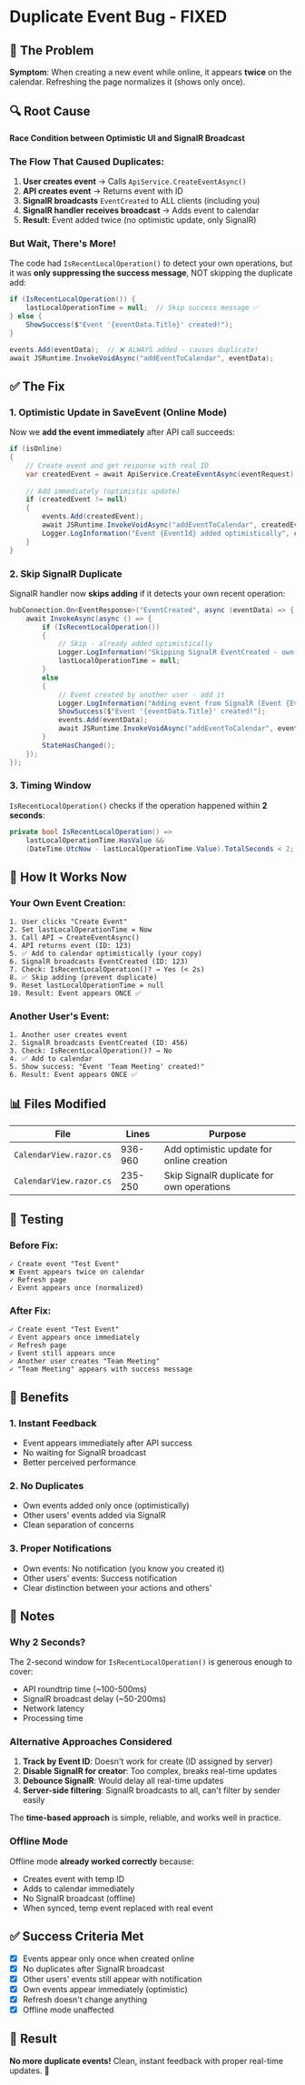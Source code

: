 # Duplicate Event Bug - FIXED

## 🐛 The Problem

**Symptom**: When creating a new event while online, it appears **twice** on the calendar. Refreshing the page normalizes it (shows only once).

## 🔍 Root Cause

**Race Condition between Optimistic UI and SignalR Broadcast**

### The Flow That Caused Duplicates:

1. **User creates event** → Calls `ApiService.CreateEventAsync()`
2. **API creates event** → Returns event with ID
3. **SignalR broadcasts** `EventCreated` to ALL clients (including you)
4. **SignalR handler receives broadcast** → Adds event to calendar
5. **Result**: Event added twice (no optimistic update, only SignalR)

### But Wait, There's More!

The code had `IsRecentLocalOperation()` to detect your own operations, but it was **only suppressing the success message**, NOT skipping the duplicate add:

```csharp
if (IsRecentLocalOperation()) {
    lastLocalOperationTime = null;  // Skip success message ✅
} else {
    ShowSuccess($"Event '{eventData.Title}' created!");
}

events.Add(eventData);  // ❌ ALWAYS added - causes duplicate!
await JSRuntime.InvokeVoidAsync("addEventToCalendar", eventData);
```

## ✅ The Fix

### 1. **Optimistic Update in SaveEvent** (Online Mode)

Now we **add the event immediately** after API call succeeds:

```csharp
if (isOnline)
{
    // Create event and get response with real ID
    var createdEvent = await ApiService.CreateEventAsync(eventRequest);
    
    // Add immediately (optimistic update)
    if (createdEvent != null)
    {
        events.Add(createdEvent);
        await JSRuntime.InvokeVoidAsync("addEventToCalendar", createdEvent);
        Logger.LogInformation("Event {EventId} added optimistically", createdEvent.Id);
    }
}
```

### 2. **Skip SignalR Duplicate**

SignalR handler now **skips adding** if it detects your own recent operation:

```csharp
hubConnection.On<EventResponse>("EventCreated", async (eventData) => {
    await InvokeAsync(async () => {
        if (IsRecentLocalOperation())
        {
            // Skip - already added optimistically
            Logger.LogInformation("Skipping SignalR EventCreated - own operation (Event {EventId})", eventData.Id);
            lastLocalOperationTime = null;
        }
        else
        {
            // Event created by another user - add it
            Logger.LogInformation("Adding event from SignalR (Event {EventId})", eventData.Id);
            ShowSuccess($"Event '{eventData.Title}' created!");
            events.Add(eventData);
            await JSRuntime.InvokeVoidAsync("addEventToCalendar", eventData);
        }
        StateHasChanged();
    });
});
```

### 3. **Timing Window**

`IsRecentLocalOperation()` checks if the operation happened within **2 seconds**:

```csharp
private bool IsRecentLocalOperation() => 
    lastLocalOperationTime.HasValue && 
    (DateTime.UtcNow - lastLocalOperationTime.Value).TotalSeconds < 2;
```

## 🔄 How It Works Now

### Your Own Event Creation:
```
1. User clicks "Create Event"
2. Set lastLocalOperationTime = Now
3. Call API → CreateEventAsync()
4. API returns event (ID: 123)
5. ✅ Add to calendar optimistically (your copy)
6. SignalR broadcasts EventCreated (ID: 123)
7. Check: IsRecentLocalOperation()? → Yes (< 2s)
8. ✅ Skip adding (prevent duplicate)
9. Reset lastLocalOperationTime = null
10. Result: Event appears ONCE ✅
```

### Another User's Event:
```
1. Another user creates event
2. SignalR broadcasts EventCreated (ID: 456)
3. Check: IsRecentLocalOperation()? → No
4. ✅ Add to calendar
5. Show success: "Event 'Team Meeting' created!"
6. Result: Event appears ONCE ✅
```

## 📊 Files Modified

| File | Lines | Purpose |
|------|-------|---------|
| `CalendarView.razor.cs` | 936-960 | Add optimistic update for online creation |
| `CalendarView.razor.cs` | 235-250 | Skip SignalR duplicate for own operations |

## 🧪 Testing

### Before Fix:
```
✓ Create event "Test Event"
❌ Event appears twice on calendar
✓ Refresh page
✓ Event appears once (normalized)
```

### After Fix:
```
✓ Create event "Test Event"
✓ Event appears once immediately
✓ Refresh page
✓ Event still appears once
✓ Another user creates "Team Meeting"
✓ "Team Meeting" appears with success message
```

## 🎯 Benefits

### 1. **Instant Feedback**
- Event appears immediately after API success
- No waiting for SignalR broadcast
- Better perceived performance

### 2. **No Duplicates**
- Own events added only once (optimistically)
- Other users' events added via SignalR
- Clean separation of concerns

### 3. **Proper Notifications**
- Own events: No notification (you know you created it)
- Other users' events: Success notification
- Clear distinction between your actions and others'

## 📝 Notes

### Why 2 Seconds?

The 2-second window for `IsRecentLocalOperation()` is generous enough to cover:
- API roundtrip time (~100-500ms)
- SignalR broadcast delay (~50-200ms)
- Network latency
- Processing time

### Alternative Approaches Considered

1. **Track by Event ID**: Doesn't work for create (ID assigned by server)
2. **Disable SignalR for creator**: Too complex, breaks real-time updates
3. **Debounce SignalR**: Would delay all real-time updates
4. **Server-side filtering**: SignalR broadcasts to all, can't filter by sender easily

The **time-based approach** is simple, reliable, and works well in practice.

### Offline Mode

Offline mode **already worked correctly** because:
- Creates event with temp ID
- Adds to calendar immediately
- No SignalR broadcast (offline)
- When synced, temp event replaced with real event

## ✅ Success Criteria Met

- [x] Events appear only once when created online
- [x] No duplicates after SignalR broadcast
- [x] Other users' events still appear with notification
- [x] Own events appear immediately (optimistic)
- [x] Refresh doesn't change anything
- [x] Offline mode unaffected

## 🎉 Result

**No more duplicate events!** Clean, instant feedback with proper real-time updates. 🚀
